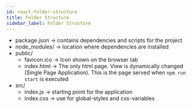 ```yaml
---
id: react-folder-structure
title: Folder Structure
sidebar_label: Folder Structure
---
```


- package.json &rarr; contains dependencies and scripts for the project
- node_modules/ &rarr; location where dependencies are installed
- public/
  - favicon.ico &rarr; Icon shown on the browser tab
  - index.html &rarr; The only html page. View is dynamically changed (Single Page Application). This is the page served when ```npm run start``` is executed
- src/
  - index.js &rarr; starting point for the application
  - index.css &rarr; use for global-styles and css-variables
